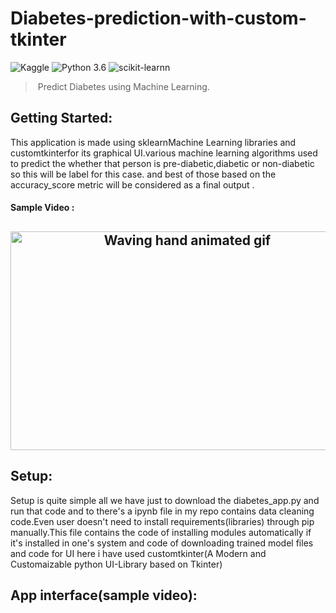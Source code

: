 # Diabetes-prediction-with-custom-tkinter
![Kaggle](https://img.shields.io/badge/Dataset-Kaggle-blue.svg) ![Python 3.6](https://img.shields.io/badge/Python-3.6-brightgreen.svg) ![scikit-learnn](https://img.shields.io/badge/Library-Scikit_Learn-orange.svg)
 > Predict Diabetes using Machine Learning. 
<!-- GETTING STARTED -->
## Getting Started:
 This application is made using sklearnMachine Learning libraries and customtkinterfor its graphical UI.various machine learning algorithms used to predict the whether that person is pre-diabetic,diabetic or non-diabetic so this will be label for this case.  and best of those based on the accuracy_score metric will be considered as a final output .
#### Sample Video :
<h2 align="center">
    <img src="" 
         alt="Waving hand animated gif"
         height=350"
         width="550" />
</h2>

## Setup:
   Setup is quite simple all we have just to download the diabetes_app.py and run that code and to there's a ipynb file in my repo contains data cleaning code.Even user doesn't need to install requirements(libraries) through pip manually.This file contains the code of installing modules automatically if it's installed in one's system and code of downloading trained model files and code for UI here i have used customtkinter(A Modern and Customaizable python UI-Library based on Tkinter)    

## App interface(sample video):

